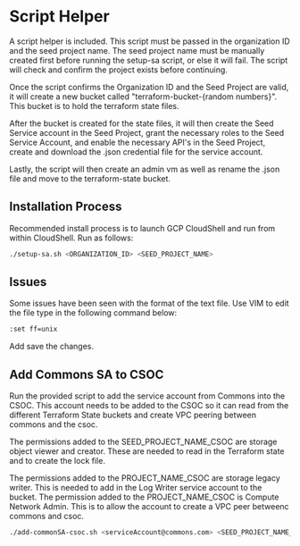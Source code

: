 # Script Helper
A script helper is included. This script must be passed in the organization ID and the seed project name. The seed project name must be manually created first before running the setup-sa script, or else it will fail. The script will check and confirm the project exists before continuing.

Once the script confirms the Organization ID and the Seed Project are valid, it will create a new bucket called "terraform-bucket-{random numbers}". This bucket is to hold the terraform state files.

After the bucket is created for the state files, it will then create the Seed Service account in the Seed Project, grant the necessary roles to the Seed Service Account, and enable the necessary API's in the Seed Project, create and download the .json credential file for the service account.

Lastly, the script will then create an admin vm as well as rename the .json file and move to the terraform-state bucket.

## Installation Process
Recommended install process is to launch GCP CloudShell and run from within CloudShell.
Run as follows:
```sh
./setup-sa.sh <ORGANIZATION_ID> <SEED_PROJECT_NAME>
```
## Issues
Some issues have been seen with the format of the text file. Use VIM to edit the file type in the following command below:
```sh
:set ff=unix
```
Add save the changes.

## Add Commons SA to CSOC
Run the provided script to add the service account from Commons into the CSOC. This account needs to be added to the CSOC so it can read from the different Terraform State buckets and create VPC peering between commons and the csoc.

The permissions added to the SEED_PROJECT_NAME_CSOC are storage object viewer and creator. These are needed to read in the Terraform state and to create the lock file.

The permissions added to the PROJECT_NAME_CSOC are storage legacy writer. This is needed to add in the Log Writer service account to the bucket.
The permission added to the PROJECT_NAME_CSOC is Compute Network Admin. This is to allow the account to create a VPC peer betweenc commons and csoc.

```sh
./add-commonSA-csoc.sh <serviceAccount@commons.com> <SEED_PROJECT_NAME_CSOC> <PROJECT_NAME_CSOC>
```